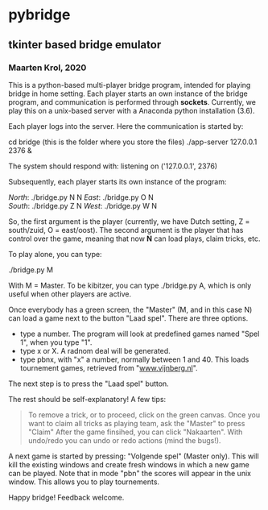 # pybridge
## tkinter based bridge emulator

### Maarten Krol, 2020

This is a python-based multi-player bridge program, intended for playing bridge in home setting.
Each player starts an own instance of the bridge program, and communication is performed through **sockets**.
Currently, we play this on a unix-based server with a Anaconda python installation (3.6).

Each player logs into the server. Here the communication is started by:

cd bridge (this is the folder where you store the files)
./app-server 127.0.0.1 2376 &

The system should respond with: listening on ('127.0.0.1', 2376)

Subsequently, each player starts its own instance of the program:

_North_: ./bridge.py N N
_East_: ./bridge.py O N   
_South_: ./bridge.py Z N
_West_: ./bridge.py W N

So, the first argument is the player (currently, we have Dutch setting, Z = south/zuid, O = east/oost).
The second argument is the player that has control over the game, meaning that now **N** can load plays, claim tricks, etc.

To play alone, you can type:

./bridge.py M

With M = Master. To be kibitzer, you can type ./bridge.py A, which is only useful when other players are active.

Once everybody has a green screen, the "Master" (M, and in this case N) can load a game next to the button "Laad spel". There are three options.

- type a number. The program will look at predefined games named "Spel 1", when you type "1". 
- type x or X. A radnom deal will be generated.
- type pbnx, with "x" a number, normally between 1 and 40. This loads tournement games, retrieved from "www.vijnberg.nl".

The next step is to press the "Laad spel" button.

The rest should be self-explanatory! A few tips:

> To remove a trick, or to proceed, click on the green canvas.
> Once you want to claim all tricks as playing team, ask the "Master" to press "Claim"
> After the game finsihed, you can click "Nakaarten".
> With undo/redo you can undo or redo actions (mind the bugs!).

A next game is started by pressing: "Volgende spel" (Master only).
This will kill the existing windows and create fresh windows in which a new game can be played.
Note that in mode "pbn" the scores will appear in the unix window. This allows you to play tournements.

Happy bridge! Feedback welcome.




